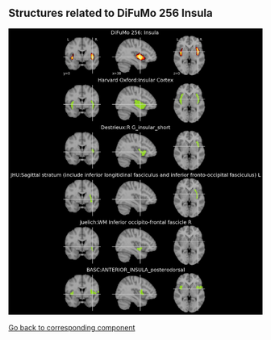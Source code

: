 


## Structures related to DiFuMo 256 Insula 

![74](74.jpg "Structures related to DiFuMo 256 Insula ")

[Go back to corresponding component](https://parietal-inria.github.io/DiFuMo/256/html/74.html)